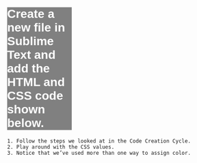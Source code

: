 # **Create a new file in Sublime Text and add the HTML and CSS code shown below.** 

	1. Follow the steps we looked at in the Code Creation Cycle.  
	2. Play around with the CSS values. 
	3. Notice that we’ve used more than one way to assign color.



<!DOCTYPE html>
<html>
	<head>
		<title>Hello World</title>
		<style>
		h1{
			color: white;
			font-family: arial;
			background-color: gray;
			width: 30%;
		}
 
		p{
			font-family: arial;
			color: #0000aa;
 
		}
 
		</style>
	</head>
	<body>
		<h1>Welcome to my Page</h1>
		<p>This is a paragraph of text</p>
		<p>So is this</p>
	</body>
</html>